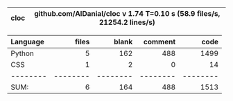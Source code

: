cloc|github.com/AlDanial/cloc v 1.74  T=0.10 s (58.9 files/s, 21254.2 lines/s)
--- | ---

Language|files|blank|comment|code
:-------|-------:|-------:|-------:|-------:
Python|5|162|488|1499
CSS|1|2|0|14
--------|--------|--------|--------|--------
SUM:|6|164|488|1513
